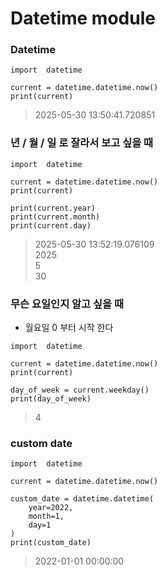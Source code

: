 Datetime module
==

### Datetime 

```
import  datetime

current = datetime.datetime.now()
print(current)
```
>2025-05-30 13:50:41.720851

### 년 / 월 / 일 로 잘라서 보고 싶을 때
```
import  datetime

current = datetime.datetime.now()
print(current)

print(current.year)
print(current.month)
print(current.day)
```
>2025-05-30 13:52:19.076109   
>2025   
>5   
>30


### 무슨 요일인지 알고 싶을 때
+ 월요일 0 부터 시작 한다
```
import  datetime

current = datetime.datetime.now()
print(current)

day_of_week = current.weekday()
print(day_of_week)
```
> 4

### custom date
```
import  datetime

current = datetime.datetime.now()

custom_date = datetime.datetime(
    year=2022,
    month=1,
    day=1
)
print(custom_date)
```
> 2022-01-01 00:00:00


